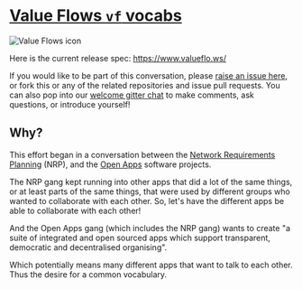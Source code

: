 # [Value Flows `vf` vocabs](https://github.com/valueflows/valueflows)

![Value Flows icon](https://raw.githubusercontent.com/valueflows/valueflows/master/assets/icon-0.svg)

Here is the current release spec: https://www.valueflo.ws/

If you would like to be part of this conversation, please [raise an issue here](https://github.com/valueflows/valueflows/issues), or fork this or any of the related repositories and issue pull requests.  You can also pop into our [welcome gitter chat](https://gitter.im/valueflows/welcome) to make comments, ask questions, or introduce yourself!



## Why?

This effort began in a conversation between the [Network Requirements Planning](https://github.com/valnet/valuenetwork) (NRP), and the [Open Apps](https://github.com/open-app/core) software projects. 

The NRP gang kept running into other apps that did a lot of the same things, or at least parts of the same things, that were used by different groups who wanted to collaborate with each other. So, let's have the different apps be able to collaborate with each other!

And the Open Apps gang (which includes the NRP gang) wants to create "a suite of integrated and open sourced apps which support transparent, democratic and decentralised organising".

Which potentially means many different apps that want to talk to each other. Thus the desire for a common vocabulary.

